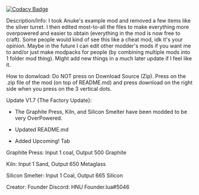 [![Codacy Badge](https://api.codacy.com/project/badge/Grade/dc57f067b9e545218c469f062b243326)](https://www.codacy.com/manual/TheTerrarian101/MindustryMod-Insanely-OverPowered-EX-Mod?utm_source=github.com&amp;utm_medium=referral&amp;utm_content=TheTerrarian101/MindustryMod-Insanely-OverPowered-EX-Mod&amp;utm_campaign=Badge_Grade)

Description/Info: I took Anuke's example mod and removed a few items like the silver turret. I then edited most-to-all the files to make everything more overpowered and easier to obtain (everything in the mod is now free to craft). Some people would kind of see this like a cheat mod, idk it's your opinion. Maybe in the future I can edit other modder's mods if you want me to and/or just make modpacks for people (by combining multiple mods into 1 folder mod thing). Might add new things in a much later update if I feel like it.

How to donwload: Do NOT press on Download Source (Zip). Press on the .zip file of the mod (on top of README.md) and press download on the right side when you press on the 3 vertical dots.

Update V1.7 {The Factory Update}:

- The Graphite Press, Kiln, and Silicon Smelter have been modded to be very OverPowered.

- Updated README.md

- Added Upcoming! Tab


Graphite Press:
Input 1 coal, Output 500 Graphite

Kiln:
Input 1 Sand, Output 650 Metaglass

Silicon Smelter:
Input 1 Coal, Output 665 Silicon

Creator: Founder
Discord: HNU Founder.lua#5046
